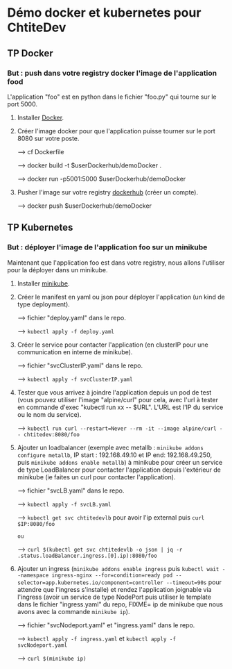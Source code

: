 # Démo docker et kubernetes pour ChtiteDev

## TP Docker

### But : push dans votre registry docker l'image de l'application food

L'application "foo" est en python dans le fichier "foo.py" qui tourne sur le port 5000.

1) Installer [Docker](https://docs.docker.com/engine/install/).

2) Créer l'image docker pour que l'application puisse tourner sur le port 8080 sur votre poste.

   --> cf Dockerfile

   --> docker build -t $userDockerhub/demoDocker .

   --> docker run -p5001:5000 $userDockerhub/demoDocker

3) Pusher l'image sur votre registry [dockerhub](https://hub.docker.com/) (créer un compte).

   --> docker push $userDockerhub/demoDocker

## TP Kubernetes

### But : déployer l'image de l'application foo sur un minikube

Maintenant que l'application foo est dans votre registry, nous allons l'utiliser pour la déployer dans un minikube.

1) Installer [minikube](https://kubernetes.io/fr/docs/tasks/tools/install-minikube).

2) Créer le manifest en yaml ou json pour déployer l'application (un kind de type deployment).

   --> fichier "deploy.yaml" dans le repo.

   --> ```kubectl apply -f deploy.yaml```

3) Créer le service pour contacter l'application (en clusterIP pour une communication en interne de minikube).

   --> fichier "svcClusterIP.yaml" dans le repo.

   --> ```kubectl apply -f svcClusterIP.yaml```

4) Tester que vous arrivez à joindre l'application depuis un pod de test (vous pouvez utiliser l'image "alpine/curl" pour cela, avec l'url à tester en commande d'exec "kubectl run xx -- $URL". L'URL est l'IP du service ou le nom du service).

   --> ```kubectl run curl --restart=Never --rm -it --image alpine/curl -- chtitedev:8080/foo```

5) Ajouter un loadbalancer (exemple avec metallb : ```minikube addons configure metallb```, IP start : 192.168.49.10 et IP end: 192.168.49.250, puis ```minikube addons enable metallb```) à minikube pour créer un service de type LoadBalancer pour contacter l'application depuis l'extérieur de minikube (ie faites un curl pour contacter l'application).

   --> fichier "svcLB.yaml" dans le repo.

   --> ```kubectl apply -f svcLB.yaml```

   --> ```kubectl get svc chtitedevlb``` pour avoir l'ip external puis ```curl $IP:8080/foo```

       ou

   --> ```curl $(kubectl get svc chtitedevlb -o json | jq -r .status.loadBalancer.ingress.[0].ip):8080/foo```

6) Ajouter un ingress (```minikube addons enable ingress``` puis ```kubectl wait --namespace ingress-nginx --for=condition=ready pod --selector=app.kubernetes.io/component=controller --timeout=90s``` pour attendre que l'ingress s'installe) et rendez l'application joignable via l'ingress (avoir un service de type NodePort puis utiliser le template dans le fichier "ingress.yaml" du repo, FIXME= ip de minikube que nous avons avec la commande ```minikube ip```).

   --> fichier "svcNodeport.yaml" et "ingress.yaml" dans le repo.

   --> ```kubectl apply -f ingress.yaml``` et ```kubectl apply -f svcNodeport.yaml``` 

   --> ```curl $(minikube ip)```
